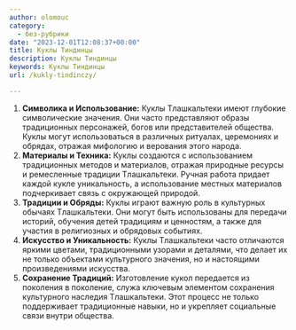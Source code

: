 ```yaml
---
author: olomouc
category:
  - без-рубрики
date: "2023-12-01T12:08:37+00:00"
title: Куклы Тиндинцы
description: Куклы Тиндинцы
keywords: Куклы Тиндинцы
url: /kukly-tindinczy/

---
```

1. **Символика и Использование:** Куклы Тлашкальтеки имеют глубокие символические значения. Они часто представляют образы традиционных персонажей, богов или представителей общества. Куклы могут использоваться в различных ритуалах, церемониях и обрядах, отражая мифологию и верования этого народа.
1. **Материалы и Техника:** Куклы создаются с использованием традиционных методов и материалов, отражая природные ресурсы и ремесленные традиции Тлашкальтеки. Ручная работа придает каждой кукле уникальность, а использование местных материалов подчеркивает связь с окружающей природой.
1. **Традиции и Обряды:** Куклы играют важную роль в культурных обычаях Тлашкальтеки. Они могут быть использованы для передачи историй, обучения детей традициям и ценностям, а также для участия в религиозных и обрядовых событиях.
1. **Искусство и Уникальность:** Куклы Тлашкальтеки часто отличаются яркими цветами, традиционными узорами и деталями, что делает их не только объектами культурного значения, но и настоящими произведениями искусства.
1. **Сохранение Традиций:** Изготовление кукол передается из поколения в поколение, служа ключевым элементом сохранения культурного наследия Тлашкальтеки. Этот процесс не только поддерживает традиционные навыки, но и укрепляет социальные связи внутри общества.
